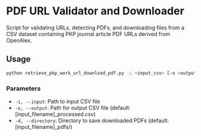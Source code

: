 # PDF URL Validator and Downloader

Script for validating URLs, detecting PDFs, and downloading files from a CSV dataset containing PKP journal article PDF URLs derived from OpenAlex.

## Usage

```bash
python retrieve_pkp_work_url_download_pdf.py -i <input_csv> [-o <output_csv>] [-d <download_directory>]
```

### Parameters

- `-i, --input`: Path to input CSV file
- `-o, --output`: Path for output CSV file (default: [input_filename]_processed.csv)
- `-d, --directory`: Directory to save downloaded PDFs (default: [input_filename]_pdfs/)